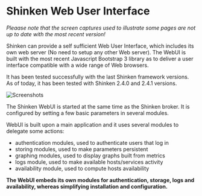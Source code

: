 # Shinken Web User Interface

*Pleaase note that the screen captures used to illustrate some pages are not up to date with the most recent version!*

Shinken can provide a self sufficient Web User Interface, which includes its own web server (No need to setup any other Web server). The WebUI is built with the most recent Javascript Bootstrap 3 library as to deliver a user interface compatible with a wide range of Web browsers.

It has been tested successfully with the last Shinken framework versions. As of today, it has been tested with Shinken 2.4.0 and 2.4.1 versions.

![Screenshots](https://github.com/shinken-monitoring/mod-webui/blob/master/doc/animation.gif)

The Shinken WebUI is started at the same time as the Shinken broker. It is configured by setting a few basic parameters in several modules.

WebUI is built upon a main application and it uses several modules to delegate some actions:
- authentication modules, used to authenticate users that log in
- storing modules, used to make parameters persistent
- graphing modules, used to display graphs built from metrics
- logs module, used to make available hosts/services activity
- availability module, used to compute hosts availability

**The WebUI embeds its own modules for authentication, storage, logs and availability, whereas simplifying installation and configuration.**


